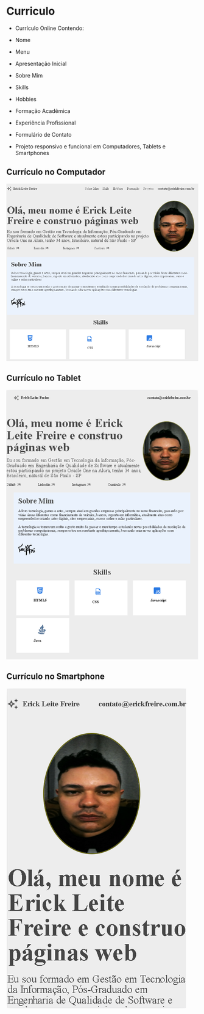 # Curriculo
 
 - Currículo Online Contendo:

 - Nome
 - Menu
 - Apresentação Inicial
 - Sobre Mim
 - Skills
 - Hobbies
 - Formação Acadêmica
 - Experiência Profissional
 - Formulário de Contato
- Projeto responsivo e funcional em Computadores, Tablets e Smartphones

## Currículo no Computador
![Currículo no Computador](curriculo1.png)
## Currículo no Tablet
![Currículo no Tablet](curriculo2.png)
## Currículo no Smartphone
![Currículo no smartphone](curriculo3.png)
